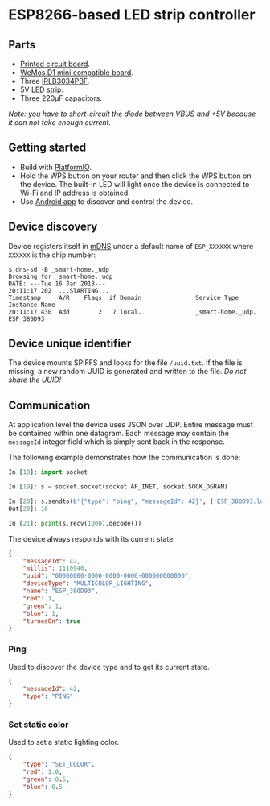 # ESP8266-based LED strip controller

## Parts

* [Printed circuit board](http://s.click.aliexpress.com/e/bA27UN7?fromSns=Telegram).
* [WeMos D1 mini compatible board](http://s.click.aliexpress.com/e/u7Ubune?fromSns=Telegram).
* Three [IRLB3034PBF](http://s.click.aliexpress.com/e/yRnQNzR?fromSns=Telegram).
* [5V LED strip](http://s.click.aliexpress.com/e/emimIQJ?fromSns=Telegram).
* Three 220μF capacitors.

*Note: you have to short-circuit the diode between VBUS and +5V because it can not take enough current.*

## Getting started

* Build with [PlatformIO](http://platformio.org/).
* Hold the WPS button on your router and then click the WPS button on the device. The built-in LED will light once the device is connected to Wi-Fi and IP address is obtained.
* Use [Android app](https://github.com/eigenein/smart-home) to discover and control the device.

## Device discovery

Device registers itself in [mDNS](https://en.wikipedia.org/wiki/Multicast_DNS) under a default name of `ESP_XXXXXX` where `XXXXXX` is the chip number:

```
$ dns-sd -B _smart-home._udp
Browsing for _smart-home._udp
DATE: ---Tue 16 Jan 2018---
20:11:17.202  ...STARTING...
Timestamp     A/R    Flags  if Domain               Service Type         Instance Name
20:11:17.430  Add        2   7 local.               _smart-home._udp.    ESP_380D93
```

## Device unique identifier

The device mounts SPIFFS and looks for the file `/uuid.txt`. If the file is missing, a new random UUID is generated and written to the file. *Do not share the UUID!*

## Communication

At application level the device uses JSON over UDP. Entire message must be сontained within one datagram. Each message may contain the `messageId` integer field which is simply sent back in the response.

The following example demonstrates how the communication is done:

```python
In [18]: import socket

In [19]: s = socket.socket(socket.AF_INET, socket.SOCK_DGRAM)

In [20]: s.sendto(b'{"type": "ping", "messageId": 42}', ('ESP_380D93.local', 5555))
Out[20]: 16

In [21]: print(s.recv(1000).decode())
```

The device always responds with its current state:

```json
{
    "messageId": 42,
    "millis": 1110940,
    "uuid": "00000000-0000-0000-0000-000000000000",
    "deviceType": "MULTICOLOR_LIGHTING",
    "name": "ESP_380D93",
    "red": 1,
    "green": 1,
    "blue": 1,
    "turnedOn": true
}
```

### Ping

Used to discover the device type and to get its current state.

```json
{
    "messageId": 42,
    "type": "PING"
}
```

### Set static color

Used to set a static lighting color.

```json
{
    "type": "SET_COLOR",
    "red": 1.0,
    "green": 0.5,
    "blue": 0.5
}
```
